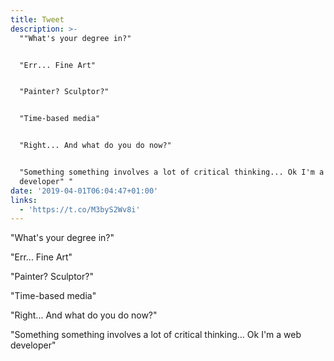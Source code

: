 ```yaml
---
title: Tweet
description: >-
  ""What's your degree in?"


  "Err... Fine Art"


  "Painter? Sculptor?"


  "Time-based media"


  "Right... And what do you do now?"


  "Something something involves a lot of critical thinking... Ok I'm a web
  developer" "
date: '2019-04-01T06:04:47+01:00'
links:
  - 'https://t.co/M3byS2Wv8i'
---
```

"What's your degree in?"

"Err... Fine Art"

"Painter? Sculptor?"

"Time-based media"

"Right... And what do you do now?"

"Something something involves a lot of critical thinking... Ok I'm a web developer" 
